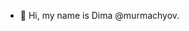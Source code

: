 - 👋 Hi, my name is Dima @murmachyov. 

<!---
murmachyov/murmachyov is a ✨ special ✨ repository because its `README.md` (this file) appears on your GitHub profile.
You can click the Preview link to take a look at your changes.
--->

